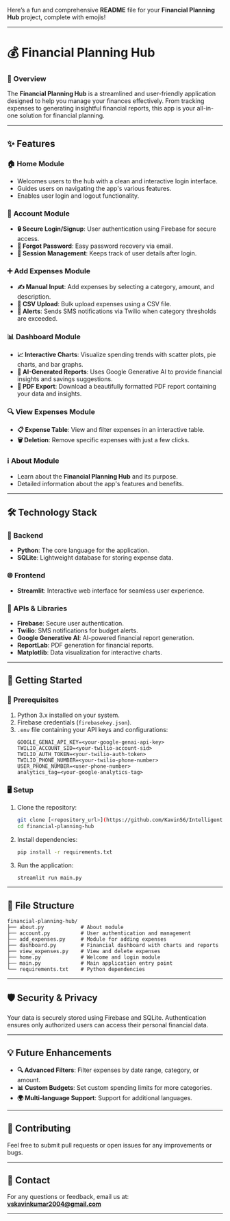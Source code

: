 Here’s a fun and comprehensive **README** file for your **Financial Planning Hub** project, complete with emojis!  

---

# 💰 Financial Planning Hub  

### 📜 Overview  
The **Financial Planning Hub** is a streamlined and user-friendly application designed to help you manage your finances effectively. From tracking expenses to generating insightful financial reports, this app is your all-in-one solution for financial planning.  

---

## ✨ Features  

### 🏠 **Home Module**  
- Welcomes users to the hub with a clean and interactive login interface.  
- Guides users on navigating the app's various features.  
- Enables user login and logout functionality.  

### 🧍 **Account Module**  
- **🔒 Secure Login/Signup**: User authentication using Firebase for secure access.  
- **🔑 Forgot Password**: Easy password recovery via email.  
- **👤 Session Management**: Keeps track of user details after login.  

### ➕ **Add Expenses Module**  
- **✍️ Manual Input**: Add expenses by selecting a category, amount, and description.  
- **📁 CSV Upload**: Bulk upload expenses using a CSV file.  
- **📢 Alerts**: Sends SMS notifications via Twilio when category thresholds are exceeded.  

### 📊 **Dashboard Module**  
- **📈 Interactive Charts**: Visualize spending trends with scatter plots, pie charts, and bar graphs.  
- **🧠 AI-Generated Reports**: Uses Google Generative AI to provide financial insights and savings suggestions.  
- **📄 PDF Export**: Download a beautifully formatted PDF report containing your data and insights.  

### 🔍 **View Expenses Module**  
- **📋 Expense Table**: View and filter expenses in an interactive table.  
- **🗑️ Deletion**: Remove specific expenses with just a few clicks.  

### ℹ️ **About Module**  
- Learn about the **Financial Planning Hub** and its purpose.  
- Detailed information about the app's features and benefits.  

---

## 🛠️ Technology Stack  

### 🐍 Backend  
- **Python**: The core language for the application.  
- **SQLite**: Lightweight database for storing expense data.  

### 🌐 Frontend  
- **Streamlit**: Interactive web interface for seamless user experience.  

### 🤖 APIs & Libraries  
- **Firebase**: Secure user authentication.  
- **Twilio**: SMS notifications for budget alerts.  
- **Google Generative AI**: AI-powered financial report generation.  
- **ReportLab**: PDF generation for financial reports.  
- **Matplotlib**: Data visualization for interactive charts.  

---

## 🚀 Getting Started  

### 🔧 Prerequisites  
1. Python 3.x installed on your system.  
2. Firebase credentials (`firebasekey.json`).  
3. `.env` file containing your API keys and configurations:  
   ```plaintext
   GOOGLE_GENAI_API_KEY=<your-google-genai-api-key>
   TWILIO_ACCOUNT_SID=<your-twilio-account-sid>
   TWILIO_AUTH_TOKEN=<your-twilio-auth-token>
   TWILIO_PHONE_NUMBER=<your-twilio-phone-number>
   USER_PHONE_NUMBER=<user-phone-number>
   analytics_tag=<your-google-analytics-tag>
   ```  

### 🖥️ Setup  
1. Clone the repository:  
   ```bash
   git clone [<repository_url>](https://github.com/Kavin56/Intelligent-Financial_planning-Hub.git)
   cd financial-planning-hub
   ```  
2. Install dependencies:  
   ```bash
   pip install -r requirements.txt
   ```  
3. Run the application:  
   ```bash
   streamlit run main.py
   ```  

---

## 📂 File Structure  

```plaintext
financial-planning-hub/
├── about.py            # About module
├── account.py          # User authentication and management
├── add_expenses.py     # Module for adding expenses
├── dashboard.py        # Financial dashboard with charts and reports
├── view_expenses.py    # View and delete expenses
├── home.py             # Welcome and login module
├── main.py             # Main application entry point
└── requirements.txt    # Python dependencies
```  

---

## 🛡️ Security & Privacy  
Your data is securely stored using Firebase and SQLite. Authentication ensures only authorized users can access their personal financial data.  

---

## 💡 Future Enhancements  
- **🔍 Advanced Filters**: Filter expenses by date range, category, or amount.  
- **📊 Custom Budgets**: Set custom spending limits for more categories.  
- **🌍 Multi-language Support**: Support for additional languages.  

---

## 🤝 Contributing  
Feel free to submit pull requests or open issues for any improvements or bugs.  

---

## 📧 Contact  
For any questions or feedback, email us at: **vskavinkumar2004@gmail.com**  

---  
